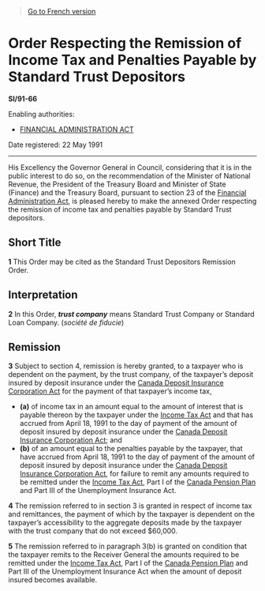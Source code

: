 > [Go to French version](/fr/Règlements/Textes%20réglementaires/91/66.md)

# Order Respecting the Remission of Income Tax and Penalties Payable by Standard Trust Depositors

**SI/91-66**

Enabling authorities: 
- [FINANCIAL ADMINISTRATION ACT](/en/Acts/Revised%20Statutes%20of%20Canada/F/F-11.md)

Date registered: 22 May 1991

----------

His Excellency the Governor General in Council, considering that it is in the public interest to do so, on the recommendation of the Minister of National Revenue, the President of the Treasury Board and Minister of State (Finance) and the Treasury Board, pursuant to section 23 of the [Financial Administration Act](/en/Acts/Revised%20Statutes%20of%20Canada/F/F-11.md), is pleased hereby to make the annexed Order respecting the remission of income tax and penalties payable by Standard Trust depositors.




## Short Title


**1** This Order may be cited as the Standard Trust Depositors Remission Order.




## Interpretation


**2** In this Order, ***trust company*** means Standard Trust Company or Standard Loan Company. (*société de fiducie*)




## Remission


**3** Subject to section 4, remission is hereby granted, to a taxpayer who is dependent on the payment, by the trust company, of the taxpayer’s deposit insured by deposit insurance under the [Canada Deposit Insurance Corporation Act](/en/Acts/Revised%20Statutes%20of%20Canada/C/C-3.md) for the payment of that taxpayer’s income tax,
- **(a)** of income tax in an amount equal to the amount of interest that is payable thereon by the taxpayer under the [Income Tax Act](/en/Acts/Statutes%20of%20Canada/1985/c.%201%20(5th%20Supp.).md) and that has accrued from April 18, 1991 to the day of payment of the amount of deposit insured by deposit insurance under the [Canada Deposit Insurance Corporation Act](/en/Acts/Revised%20Statutes%20of%20Canada/C/C-3.md); and
- **(b)** of an amount equal to the penalties payable by the taxpayer, that have accrued from April 18, 1991 to the day of payment of the amount of deposit insured by deposit insurance under the [Canada Deposit Insurance Corporation Act](/en/Acts/Revised%20Statutes%20of%20Canada/C/C-3.md), for failure to remit any amounts required to be remitted under the [Income Tax Act](/en/Acts/Statutes%20of%20Canada/1985/c.%201%20(5th%20Supp.).md), Part I of the [Canada Pension Plan](/en/Acts/Revised%20Statutes%20of%20Canada/C/C-8.md) and Part III of the Unemployment Insurance Act.



**4** The remission referred to in section 3 is granted in respect of income tax and remittances, the payment of which by the taxpayer is dependent on the taxpayer’s accessibility to the aggregate deposits made by the taxpayer with the trust company that do not exceed $60,000.



**5** The remission referred to in paragraph 3(b) is granted on condition that the taxpayer remits to the Receiver General the amounts required to be remitted under the [Income Tax Act](/en/Acts/Statutes%20of%20Canada/1985/c.%201%20(5th%20Supp.).md), Part I of the [Canada Pension Plan](/en/Acts/Revised%20Statutes%20of%20Canada/C/C-8.md) and Part III of the Unemployment Insurance Act when the amount of deposit insured becomes available.


